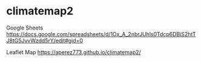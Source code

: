 # climatemap2
Google Sheets https://docs.google.com/spreadsheets/d/1Ox_A_2nbrJUhls0Tdcp6DBiS2htTJ8tG5JvvWzdd5rY/edit#gid=0

Leaflet Map https://aperez773.github.io/climatemap2/
